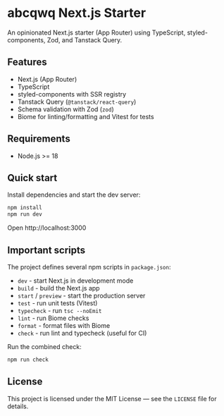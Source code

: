 # abcqwq Next.js Starter

An opinionated Next.js starter (App Router) using TypeScript, styled-components, Zod, and Tanstack Query.

## Features

- Next.js (App Router)
- TypeScript
- styled-components with SSR registry
- Tanstack Query (`@tanstack/react-query`)
- Schema validation with Zod (`zod`)
- Biome for linting/formatting and Vitest for tests

## Requirements

- Node.js >= 18

## Quick start

Install dependencies and start the dev server:

```powershell
npm install
npm run dev
```

Open http://localhost:3000

## Important scripts

The project defines several npm scripts in `package.json`:

- `dev` - start Next.js in development mode
- `build` - build the Next.js app
- `start` / `preview` - start the production server
- `test` - run unit tests (Vitest)
- `typecheck` - run `tsc --noEmit`
- `lint` - run Biome checks
- `format` - format files with Biome
- `check` - run lint and typecheck (useful for CI)

Run the combined check:

```powershell
npm run check
```

## License

This project is licensed under the MIT License — see the `LICENSE` file for details.
